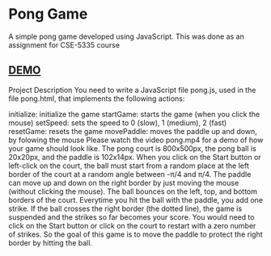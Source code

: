 # Pong Game
A simple pong game developed using JavaScript. This was done as an assignment for CSE-5335 course


<h2><a href="https://simple-pong-game.herokuapp.com/pong.html" target="_blank">DEMO</a></h2>


Project Description
You need to write a JavaScript file pong.js, used in the file pong.html, that implements the following actions:

initialize: initialize the game
startGame: starts the game (when you click the mouse)
setSpeed: sets the speed to 0 (slow), 1 (medium), 2 (fast)
resetGame: resets the game
movePaddle: moves the paddle up and down, by folowing the mouse
Please watch the video pong.mp4 for a demo of how your game should look like.
The pong court is 800x500px, the pong ball is 20x20px, and the paddle is 102x14px. When you click on the Start button or left-click on the court, the ball must start from a random place at the left border of the court at a random angle between -π/4 and π/4. The paddle can move up and down on the right border by just moving the mouse (without clicking the mouse). The ball bounces on the left, top, and bottom borders of the court. Everytime you hit the ball with the paddle, you add one strike. If the ball crosses the right border (the dotted line), the game is suspended and the strikes so far becomes your score. You would need to click on the Start button or click on the court to restart with a zero number of strikes. So the goal of this game is to move the paddle to protect the right border by hitting the ball.
